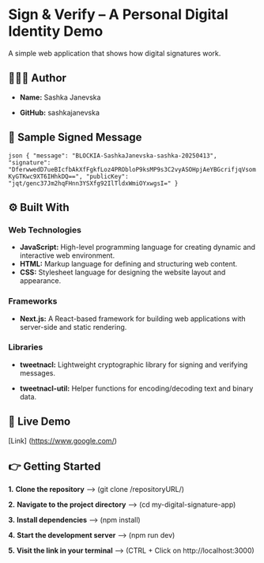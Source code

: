 # Sign & Verify – A Personal Digital Identity Demo

A simple web application that shows how digital signatures work.

## 👩🏻‍💻 Author

- **Name:** Sashka Janevska

- **GitHub:** sashkajanevska

## 📝 Sample Signed Message

```json { "message": "BLOCKIA-SashkaJanevska-sashka-20250413", "signature": "DferwwedD7ueBIcfbAkXfFgkfLoz4PRObloP9ksMP9s3C2vyASOHpjAeYBGcrifjqVsomKyGTKwc9XT6IHhkDQ==", "publicKey": "jqt/genc37Jm2hqFHnn3YSXfg92IlTldxWmiOYxwgsI=" }```

## ⚙️ Built With

### Web Technologies

- **JavaScript:**
  High-level programming language for creating dynamic and interactive web environment.
- **HTML:**
  Markup language for defining and structuring web content.
- **CSS:**
  Stylesheet language for designing the website layout and appearance.

### Frameworks

- **Next.js:**
  A React-based framework for building web applications with server-side and static rendering.

### Libraries

- **tweetnacl:**
  Lightweight cryptographic library for signing and verifying messages.

- **tweetnacl-util:**
  Helper functions for encoding/decoding text and binary data.

## 🚀 Live Demo

[Link] (https://www.google.com/)

## 👉 Getting Started

**1.** **Clone the repository** --> (git clone /repositoryURL/)

**2.** **Navigate to the project directory** --> (cd my-digital-signature-app)

**3.** **Install dependencies** --> (npm install)

**4.** **Start the development server** --> (npm run dev)

**5.** **Visit the link in your terminal** --> (CTRL + Click on http://localhost:3000)
